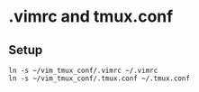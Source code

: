 # .vimrc and tmux.conf

## Setup

```
ln -s ~/vim_tmux_conf/.vimrc ~/.vimrc
ln -s ~/vim_tmux_conf/.tmux.conf ~/.tmux.conf
```
